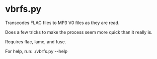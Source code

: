 vbrfs.py
=====

Transcodes FLAC files to MP3 V0 files as they are read.

Does a few tricks to make the process seem more quick than it really is.

Requires flac, lame, and fuse.

For help, run:
	./vbrfs.py --help
